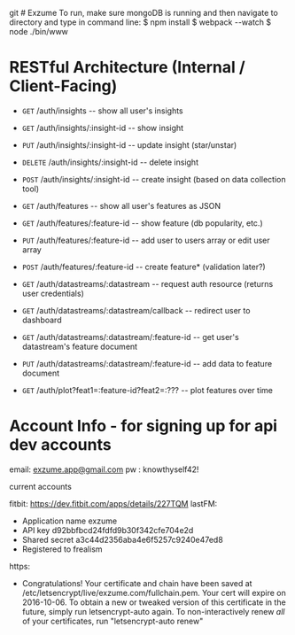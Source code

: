 git # Exzume
To run, make sure mongoDB is running and then navigate to directory and type in command line:
$ npm install
$ webpack --watch
$ node ./bin/www

# RESTful Architecture (Internal / Client-Facing)
- `GET`     /auth/insights                    -- show all user's insights
- `GET`     /auth/insights/:insight-id        -- show insight
- `PUT`     /auth/insights/:insight-id        -- update insight (star/unstar)
- `DELETE`  /auth/insights/:insight-id        -- delete insight
- `POST`    /auth/insights/:insight-id        -- create insight (based on data collection tool)

- `GET`     /auth/features                    -- show all user's features as JSON
- `GET`     /auth/features/:feature-id        -- show feature (db popularity, etc.)
- `PUT`     /auth/features/:feature-id        -- add user to users array or edit user array
- `POST`    /auth/features/:feature-id        -- create feature* (validation later?)

- `GET`     /auth/datastreams/:datastream               -- request auth resource (returns user credentials)
- `GET`     /auth/datastreams/:datastream/callback      -- redirect user to dashboard
- `GET`     /auth/datastreams/:datastream/:feature-id   -- get user's datastream's feature document
- `PUT`     /auth/datastreams/:datastream/:feature-id   -- add data to feature document

- `GET`     /auth/plot?feat1=:feature-id?feat2=:???     -- plot features over time

# Account Info - for signing up for api dev accounts

email: exzume.app@gmail.com
pw   : knowthyself42!

current accounts

fitbit: https://dev.fitbit.com/apps/details/227TQM
lastFM:
- Application name exzume
- API key	d92bbfbcd24fdfd9b30f342cfe704e2d
- Shared secret	a3c44d2356aba4e6f5257c9240e47ed8
- Registered to	frealism

https:
- Congratulations! Your certificate and chain have been saved at
  /etc/letsencrypt/live/exzume.com/fullchain.pem. Your cert will
  expire on 2016-10-06. To obtain a new or tweaked version of this
  certificate in the future, simply run letsencrypt-auto again. To
  non-interactively renew *all* of your certificates, run
  "letsencrypt-auto renew"
